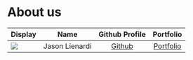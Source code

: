 # About us

Display |      Name      | Github Profile | Portfolio 
--------|:--------------:|:--------------:|:---------:
![](https://via.placeholder.com/100.png?text=Photo) | Jason Lienardi | [Github](https://github.com/jasonlienardi) | [Portfolio](docs/team/johndoe.md)
